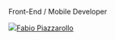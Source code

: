 Front-End / Mobile Developer

<a href="https://www.linkedin.com/in/fabiobissoli" rel="nofollow"><img src="https://pt.seaicons.com/wp-content/uploads/2016/03/Linkedin-icon-5.png">Fabio Piazzarollo</a>

<!---
fbpzrl/fbpzrl is a ✨ special ✨ repository because its `README.md` (this file) appears on your GitHub profile.
You can click the Preview link to take a look at your changes.
--->
